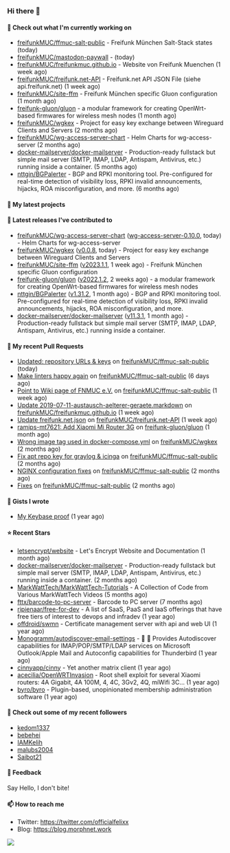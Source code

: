 ### Hi there 👋

#### 👷 Check out what I'm currently working on

- [freifunkMUC/ffmuc-salt-public](https://github.com/freifunkMUC/ffmuc-salt-public) - Freifunk München Salt-Stack states (today)
- [freifunkMUC/mastodon-paywall](https://github.com/freifunkMUC/mastodon-paywall) -  (today)
- [freifunkMUC/freifunkmuc.github.io](https://github.com/freifunkMUC/freifunkmuc.github.io) - Website von Freifunk Muenchen (1 week ago)
- [freifunkMUC/freifunk.net-API](https://github.com/freifunkMUC/freifunk.net-API) - Freifunk.net API JSON File (siehe api.freifunk.net) (1 week ago)
- [freifunkMUC/site-ffm](https://github.com/freifunkMUC/site-ffm) - Freifunk München specific Gluon configuration (1 month ago)
- [freifunk-gluon/gluon](https://github.com/freifunk-gluon/gluon) - a modular framework for creating OpenWrt-based firmwares for wireless mesh nodes (1 month ago)
- [freifunkMUC/wgkex](https://github.com/freifunkMUC/wgkex) - Project for easy key exchange between Wireguard Clients and Servers (2 months ago)
- [freifunkMUC/wg-access-server-chart](https://github.com/freifunkMUC/wg-access-server-chart) - Helm Charts for wg-access-server (2 months ago)
- [docker-mailserver/docker-mailserver](https://github.com/docker-mailserver/docker-mailserver) - Production-ready fullstack but simple mail server (SMTP, IMAP, LDAP, Antispam, Antivirus, etc.) running inside a container. (5 months ago)
- [nttgin/BGPalerter](https://github.com/nttgin/BGPalerter) - BGP and RPKI monitoring tool. Pre-configured for real-time detection of visibility loss, RPKI invalid announcements, hijacks, ROA misconfiguration, and more. (6 months ago)

#### 🌱 My latest projects


#### 🔭 Latest releases I've contributed to

- [freifunkMUC/wg-access-server-chart](https://github.com/freifunkMUC/wg-access-server-chart) ([wg-access-server-0.10.0](https://github.com/freifunkMUC/wg-access-server-chart/releases/tag/wg-access-server-0.10.0), today) - Helm Charts for wg-access-server
- [freifunkMUC/wgkex](https://github.com/freifunkMUC/wgkex) ([v0.0.8](https://github.com/freifunkMUC/wgkex/releases/tag/v0.0.8), today) - Project for easy key exchange between Wireguard Clients and Servers
- [freifunkMUC/site-ffm](https://github.com/freifunkMUC/site-ffm) ([v2023.1.1](https://github.com/freifunkMUC/site-ffm/releases/tag/v2023.1.1), 1 week ago) - Freifunk München specific Gluon configuration
- [freifunk-gluon/gluon](https://github.com/freifunk-gluon/gluon) ([v2022.1.2](https://github.com/freifunk-gluon/gluon/releases/tag/v2022.1.2), 2 weeks ago) - a modular framework for creating OpenWrt-based firmwares for wireless mesh nodes
- [nttgin/BGPalerter](https://github.com/nttgin/BGPalerter) ([v1.31.2](https://github.com/nttgin/BGPalerter/releases/tag/v1.31.2), 1 month ago) - BGP and RPKI monitoring tool. Pre-configured for real-time detection of visibility loss, RPKI invalid announcements, hijacks, ROA misconfiguration, and more.
- [docker-mailserver/docker-mailserver](https://github.com/docker-mailserver/docker-mailserver) ([v11.3.1](https://github.com/docker-mailserver/docker-mailserver/releases/tag/v11.3.1), 1 month ago) - Production-ready fullstack but simple mail server (SMTP, IMAP, LDAP, Antispam, Antivirus, etc.) running inside a container.

#### 🔨 My recent Pull Requests

- [Updated: repository URLs &amp; keys](https://github.com/freifunkMUC/ffmuc-salt-public/pull/120) on [freifunkMUC/ffmuc-salt-public](https://github.com/freifunkMUC/ffmuc-salt-public) (today)
- [Make linters happy again](https://github.com/freifunkMUC/ffmuc-salt-public/pull/119) on [freifunkMUC/ffmuc-salt-public](https://github.com/freifunkMUC/ffmuc-salt-public) (6 days ago)
- [Point to Wiki page of FNMUC e.V.](https://github.com/freifunkMUC/ffmuc-salt-public/pull/118) on [freifunkMUC/ffmuc-salt-public](https://github.com/freifunkMUC/ffmuc-salt-public) (1 week ago)
- [Update 2019-07-11-austausch-aelterer-geraete.markdown](https://github.com/freifunkMUC/freifunkmuc.github.io/pull/347) on [freifunkMUC/freifunkmuc.github.io](https://github.com/freifunkMUC/freifunkmuc.github.io) (1 week ago)
- [Update freifunk.net.json](https://github.com/freifunkMUC/freifunk.net-API/pull/22) on [freifunkMUC/freifunk.net-API](https://github.com/freifunkMUC/freifunk.net-API) (1 week ago)
- [ramips-mt7621: Add Xiaomi Mi Router 3G](https://github.com/freifunk-gluon/gluon/pull/2738) on [freifunk-gluon/gluon](https://github.com/freifunk-gluon/gluon) (1 month ago)
- [Wrong image tag used in docker-compose.yml](https://github.com/freifunkMUC/wgkex/pull/95) on [freifunkMUC/wgkex](https://github.com/freifunkMUC/wgkex) (2 months ago)
- [Fix apt repo key for graylog &amp; icinga](https://github.com/freifunkMUC/ffmuc-salt-public/pull/117) on [freifunkMUC/ffmuc-salt-public](https://github.com/freifunkMUC/ffmuc-salt-public) (2 months ago)
- [NGINX configuration fixes](https://github.com/freifunkMUC/ffmuc-salt-public/pull/116) on [freifunkMUC/ffmuc-salt-public](https://github.com/freifunkMUC/ffmuc-salt-public) (2 months ago)
- [Fixes](https://github.com/freifunkMUC/ffmuc-salt-public/pull/115) on [freifunkMUC/ffmuc-salt-public](https://github.com/freifunkMUC/ffmuc-salt-public) (2 months ago)

#### 📓 Gists I wrote

- [My Keybase proof](https://gist.github.com/69863960a08efeb03ad576ccaf93d880) (1 year ago)

#### ⭐ Recent Stars

- [letsencrypt/website](https://github.com/letsencrypt/website) - Let&#39;s Encrypt Website and Documentation (1 month ago)
- [docker-mailserver/docker-mailserver](https://github.com/docker-mailserver/docker-mailserver) - Production-ready fullstack but simple mail server (SMTP, IMAP, LDAP, Antispam, Antivirus, etc.) running inside a container. (2 months ago)
- [MarkWattTech/MarkWattTech-Tutorials](https://github.com/MarkWattTech/MarkWattTech-Tutorials) - A Collection of Code from Various MarkWattTech Videos (5 months ago)
- [fttx/barcode-to-pc-server](https://github.com/fttx/barcode-to-pc-server) - Barcode to PC server (7 months ago)
- [ripienaar/free-for-dev](https://github.com/ripienaar/free-for-dev) - A list of SaaS, PaaS and IaaS offerings that have free tiers of interest to devops and infradev (1 year ago)
- [offdroid/swmn](https://github.com/offdroid/swmn) - Certificate management server with api and web UI (1 year ago)
- [Monogramm/autodiscover-email-settings](https://github.com/Monogramm/autodiscover-email-settings) - :whale: :wrench: Provides Autodiscover capabilities for IMAP/POP/SMTP/LDAP services on Microsoft Outlook/Apple Mail and Autoconfig capabilities for Thunderbird (1 year ago)
- [cinnyapp/cinny](https://github.com/cinnyapp/cinny) - Yet another matrix client (1 year ago)
- [acecilia/OpenWRTInvasion](https://github.com/acecilia/OpenWRTInvasion) - Root shell exploit for several Xiaomi routers: 4A Gigabit, 4A 100M, 4, 4C, 3Gv2, 4Q, miWifi 3C... (1 year ago)
- [byro/byro](https://github.com/byro/byro) - Plugin-based, unopinionated membership administration software (1 year ago)

#### 👯 Check out some of my recent followers

- [kedom1337](https://github.com/kedom1337)
- [bebehei](https://github.com/bebehei)
- [IAMKelih](https://github.com/IAMKelih)
- [malubs2004](https://github.com/malubs2004)
- [Saibot21](https://github.com/Saibot21)

#### 💬 Feedback

Say Hello, I don't bite!

#### 📫 How to reach me

- Twitter: https://twitter.com/officialfelixx
- Blog: https://blog.morphnet.work

<img align="left" src="https://github-readme-stats.vercel.app/api?username=GoliathLabs&show_icons=true&hide_border=true&layout=compact&theme=chartreuse-dark&hide_rank=true&include_all_commits=true&bg_color=0d1117" />
